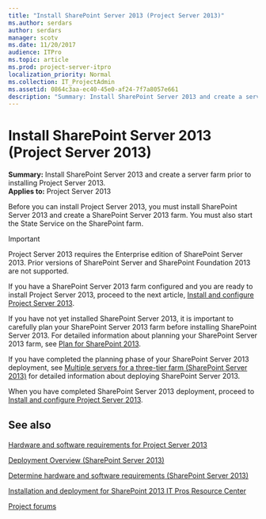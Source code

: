 ```yaml
---
title: "Install SharePoint Server 2013 (Project Server 2013)"
ms.author: serdars
author: serdars
manager: scotv
ms.date: 11/20/2017
audience: ITPro
ms.topic: article
ms.prod: project-server-itpro
localization_priority: Normal
ms.collection: IT_ProjectAdmin
ms.assetid: 0864c3aa-ec40-45e0-af24-7f7a8057e661
description: "Summary: Install SharePoint Server 2013 and create a server farm prior to installing Project Server 2013."
---
```


# Install SharePoint Server 2013 (Project Server 2013)
 
 **Summary:** Install SharePoint Server 2013 and create a server farm prior to installing Project Server 2013.<br/>
**Applies to:** Project Server 2013
  
Before you can install Project Server 2013, you must install SharePoint Server 2013 and create a SharePoint Server 2013 farm. You must also start the State Service on the SharePoint farm.
  
> [!IMPORTANT]
> Project Server 2013 requires the Enterprise edition of SharePoint Server 2013. Prior versions of SharePoint Server and SharePoint Foundation 2013 are not supported. 
  
If you have a SharePoint Server 2013 farm configured and you are ready to install Project Server 2013, proceed to the next article, [Install and configure Project Server 2013](install-and-configure-project-server-2013.md).
  
If you have not yet installed SharePoint Server 2013, it is important to carefully plan your SharePoint Server 2013 farm before installing SharePoint Server 2013. For detailed information about planning your SharePoint Server 2013 farm, see [Plan for SharePoint 2013](https://technet.microsoft.com/library/0ed0b44c-d60d-4b85-87de-19065d968835.aspx).
  
If you have completed the planning phase of your SharePoint Server 2013 deployment, see [Multiple servers for a three-tier farm (SharePoint Server 2013)](https://technet.microsoft.com/library/4982a861-ad5c-43e4-a49f-958afd4370aa.aspx) for detailed information about deploying SharePoint Server 2013.
  
When you have completed SharePoint Server 2013 deployment, proceed to [Install and configure Project Server 2013](install-and-configure-project-server-2013.md).
  
## See also

#### 

[Hardware and software requirements for Project Server 2013](hardware-and-software-requirements-for-project-server-2013.md)

[Deployment Overview (SharePoint Server 2013)](https://technet.microsoft.com/library/26de3fb0-c4d9-44b9-94ad-555d61ec0f92.aspx)
  
[Determine hardware and software requirements (SharePoint Server 2013)](https://technet.microsoft.com/library/4d88c402-24f2-449b-86a6-6e7afcfec0cd.aspx)
  
[Installation and deployment for SharePoint 2013 IT Pros Resource Center](https://technet.microsoft.com/sharepoint/fp142376)
  
[Project forums](https://social.technet.microsoft.com/Forums/en-US/category/project)
#### 




